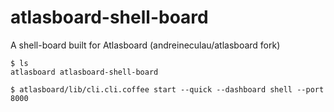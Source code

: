 # atlasboard-shell-board

A shell-board built for Atlasboard (andreineculau/atlasboard fork)

```
$ ls
atlasboard atlasboard-shell-board

$ atlasboard/lib/cli.cli.coffee start --quick --dashboard shell --port 8000
```
